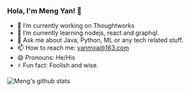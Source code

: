 ### Hola, I'm Meng Yan! 👋

<!--
**yanmxa/yanmxa** is a ✨ _special_ ✨ repository because its `README.md` (this file) appears on your GitHub profile.
Here are some ideas to get you started:
- 👯 I’m looking to collaborate on ...
- 🤔 I’m looking for help with ...
-->

- 🔭 I’m currently working on Thoughtworks
- 🌱 I’m currently learning nodejs, react and graphql.
- 💬 Ask me about Java, Python, ML or any tech related stuff.
- 📫 How to reach me: yanmxa@163.com
- 😄 Pronouns: He/His
- ⚡ Fun fact: Foolish and wise.

![Meng's github stats](https://github-readme-stats.vercel.app/api?username=yanmxa&show_icons=true&theme=react)

